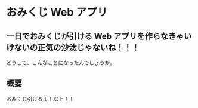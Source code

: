 # おみくじ Web アプリ

## 一日でおみくじが引ける Web アプリを作らなきゃいけないの正気の沙汰じゃないね！！！

どうして、こんなことになったんでしょうか。

## 概要

おみくじ引けるよ！以上！！
